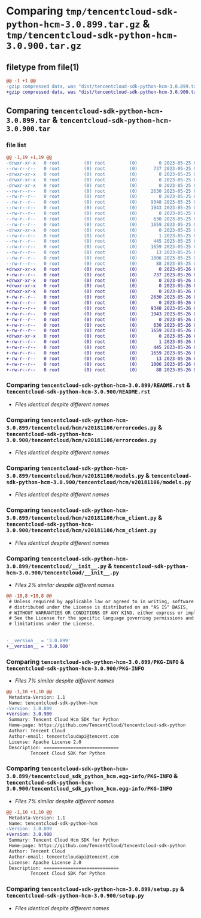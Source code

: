 # Comparing `tmp/tencentcloud-sdk-python-hcm-3.0.899.tar.gz` & `tmp/tencentcloud-sdk-python-hcm-3.0.900.tar.gz`

## filetype from file(1)

```diff
@@ -1 +1 @@
-gzip compressed data, was "dist/tencentcloud-sdk-python-hcm-3.0.899.tar", last modified: Thu May 25 00:28:21 2023, max compression
+gzip compressed data, was "dist/tencentcloud-sdk-python-hcm-3.0.900.tar", last modified: Fri May 26 02:20:11 2023, max compression
```

## Comparing `tencentcloud-sdk-python-hcm-3.0.899.tar` & `tencentcloud-sdk-python-hcm-3.0.900.tar`

### file list

```diff
@@ -1,19 +1,19 @@
-drwxr-xr-x   0 root         (0) root         (0)        0 2023-05-25 00:28:21.000000 tencentcloud-sdk-python-hcm-3.0.899/
--rw-r--r--   0 root         (0) root         (0)      737 2023-05-25 00:28:21.000000 tencentcloud-sdk-python-hcm-3.0.899/README.rst
-drwxr-xr-x   0 root         (0) root         (0)        0 2023-05-25 00:28:21.000000 tencentcloud-sdk-python-hcm-3.0.899/tencentcloud/
-drwxr-xr-x   0 root         (0) root         (0)        0 2023-05-25 00:28:21.000000 tencentcloud-sdk-python-hcm-3.0.899/tencentcloud/hcm/
-drwxr-xr-x   0 root         (0) root         (0)        0 2023-05-25 00:28:21.000000 tencentcloud-sdk-python-hcm-3.0.899/tencentcloud/hcm/v20181106/
--rw-r--r--   0 root         (0) root         (0)     2630 2023-05-25 00:28:21.000000 tencentcloud-sdk-python-hcm-3.0.899/tencentcloud/hcm/v20181106/errorcodes.py
--rw-r--r--   0 root         (0) root         (0)        0 2023-05-25 00:28:21.000000 tencentcloud-sdk-python-hcm-3.0.899/tencentcloud/hcm/v20181106/__init__.py
--rw-r--r--   0 root         (0) root         (0)     9348 2023-05-25 00:28:21.000000 tencentcloud-sdk-python-hcm-3.0.899/tencentcloud/hcm/v20181106/models.py
--rw-r--r--   0 root         (0) root         (0)     1943 2023-05-25 00:28:21.000000 tencentcloud-sdk-python-hcm-3.0.899/tencentcloud/hcm/v20181106/hcm_client.py
--rw-r--r--   0 root         (0) root         (0)        0 2023-05-25 00:28:21.000000 tencentcloud-sdk-python-hcm-3.0.899/tencentcloud/hcm/__init__.py
--rw-r--r--   0 root         (0) root         (0)      630 2023-05-25 00:28:21.000000 tencentcloud-sdk-python-hcm-3.0.899/tencentcloud/__init__.py
--rw-r--r--   0 root         (0) root         (0)     1659 2023-05-25 00:28:21.000000 tencentcloud-sdk-python-hcm-3.0.899/PKG-INFO
-drwxr-xr-x   0 root         (0) root         (0)        0 2023-05-25 00:28:21.000000 tencentcloud-sdk-python-hcm-3.0.899/tencentcloud_sdk_python_hcm.egg-info/
--rw-r--r--   0 root         (0) root         (0)        1 2023-05-25 00:28:21.000000 tencentcloud-sdk-python-hcm-3.0.899/tencentcloud_sdk_python_hcm.egg-info/dependency_links.txt
--rw-r--r--   0 root         (0) root         (0)      445 2023-05-25 00:28:21.000000 tencentcloud-sdk-python-hcm-3.0.899/tencentcloud_sdk_python_hcm.egg-info/SOURCES.txt
--rw-r--r--   0 root         (0) root         (0)     1659 2023-05-25 00:28:21.000000 tencentcloud-sdk-python-hcm-3.0.899/tencentcloud_sdk_python_hcm.egg-info/PKG-INFO
--rw-r--r--   0 root         (0) root         (0)       13 2023-05-25 00:28:21.000000 tencentcloud-sdk-python-hcm-3.0.899/tencentcloud_sdk_python_hcm.egg-info/top_level.txt
--rw-r--r--   0 root         (0) root         (0)     1006 2023-05-25 00:28:21.000000 tencentcloud-sdk-python-hcm-3.0.899/setup.py
--rw-r--r--   0 root         (0) root         (0)       88 2023-05-25 00:28:21.000000 tencentcloud-sdk-python-hcm-3.0.899/setup.cfg
+drwxr-xr-x   0 root         (0) root         (0)        0 2023-05-26 02:20:11.000000 tencentcloud-sdk-python-hcm-3.0.900/
+-rw-r--r--   0 root         (0) root         (0)      737 2023-05-26 02:20:11.000000 tencentcloud-sdk-python-hcm-3.0.900/README.rst
+drwxr-xr-x   0 root         (0) root         (0)        0 2023-05-26 02:20:11.000000 tencentcloud-sdk-python-hcm-3.0.900/tencentcloud/
+drwxr-xr-x   0 root         (0) root         (0)        0 2023-05-26 02:20:11.000000 tencentcloud-sdk-python-hcm-3.0.900/tencentcloud/hcm/
+drwxr-xr-x   0 root         (0) root         (0)        0 2023-05-26 02:20:11.000000 tencentcloud-sdk-python-hcm-3.0.900/tencentcloud/hcm/v20181106/
+-rw-r--r--   0 root         (0) root         (0)     2630 2023-05-26 02:20:11.000000 tencentcloud-sdk-python-hcm-3.0.900/tencentcloud/hcm/v20181106/errorcodes.py
+-rw-r--r--   0 root         (0) root         (0)        0 2023-05-26 02:20:11.000000 tencentcloud-sdk-python-hcm-3.0.900/tencentcloud/hcm/v20181106/__init__.py
+-rw-r--r--   0 root         (0) root         (0)     9348 2023-05-26 02:20:11.000000 tencentcloud-sdk-python-hcm-3.0.900/tencentcloud/hcm/v20181106/models.py
+-rw-r--r--   0 root         (0) root         (0)     1943 2023-05-26 02:20:11.000000 tencentcloud-sdk-python-hcm-3.0.900/tencentcloud/hcm/v20181106/hcm_client.py
+-rw-r--r--   0 root         (0) root         (0)        0 2023-05-26 02:20:11.000000 tencentcloud-sdk-python-hcm-3.0.900/tencentcloud/hcm/__init__.py
+-rw-r--r--   0 root         (0) root         (0)      630 2023-05-26 02:20:11.000000 tencentcloud-sdk-python-hcm-3.0.900/tencentcloud/__init__.py
+-rw-r--r--   0 root         (0) root         (0)     1659 2023-05-26 02:20:11.000000 tencentcloud-sdk-python-hcm-3.0.900/PKG-INFO
+drwxr-xr-x   0 root         (0) root         (0)        0 2023-05-26 02:20:11.000000 tencentcloud-sdk-python-hcm-3.0.900/tencentcloud_sdk_python_hcm.egg-info/
+-rw-r--r--   0 root         (0) root         (0)        1 2023-05-26 02:20:11.000000 tencentcloud-sdk-python-hcm-3.0.900/tencentcloud_sdk_python_hcm.egg-info/dependency_links.txt
+-rw-r--r--   0 root         (0) root         (0)      445 2023-05-26 02:20:11.000000 tencentcloud-sdk-python-hcm-3.0.900/tencentcloud_sdk_python_hcm.egg-info/SOURCES.txt
+-rw-r--r--   0 root         (0) root         (0)     1659 2023-05-26 02:20:11.000000 tencentcloud-sdk-python-hcm-3.0.900/tencentcloud_sdk_python_hcm.egg-info/PKG-INFO
+-rw-r--r--   0 root         (0) root         (0)       13 2023-05-26 02:20:11.000000 tencentcloud-sdk-python-hcm-3.0.900/tencentcloud_sdk_python_hcm.egg-info/top_level.txt
+-rw-r--r--   0 root         (0) root         (0)     1006 2023-05-26 02:20:11.000000 tencentcloud-sdk-python-hcm-3.0.900/setup.py
+-rw-r--r--   0 root         (0) root         (0)       88 2023-05-26 02:20:11.000000 tencentcloud-sdk-python-hcm-3.0.900/setup.cfg
```

### Comparing `tencentcloud-sdk-python-hcm-3.0.899/README.rst` & `tencentcloud-sdk-python-hcm-3.0.900/README.rst`

 * *Files identical despite different names*

### Comparing `tencentcloud-sdk-python-hcm-3.0.899/tencentcloud/hcm/v20181106/errorcodes.py` & `tencentcloud-sdk-python-hcm-3.0.900/tencentcloud/hcm/v20181106/errorcodes.py`

 * *Files identical despite different names*

### Comparing `tencentcloud-sdk-python-hcm-3.0.899/tencentcloud/hcm/v20181106/models.py` & `tencentcloud-sdk-python-hcm-3.0.900/tencentcloud/hcm/v20181106/models.py`

 * *Files identical despite different names*

### Comparing `tencentcloud-sdk-python-hcm-3.0.899/tencentcloud/hcm/v20181106/hcm_client.py` & `tencentcloud-sdk-python-hcm-3.0.900/tencentcloud/hcm/v20181106/hcm_client.py`

 * *Files identical despite different names*

### Comparing `tencentcloud-sdk-python-hcm-3.0.899/tencentcloud/__init__.py` & `tencentcloud-sdk-python-hcm-3.0.900/tencentcloud/__init__.py`

 * *Files 2% similar despite different names*

```diff
@@ -10,8 +10,8 @@
 # Unless required by applicable law or agreed to in writing, software
 # distributed under the License is distributed on an "AS IS" BASIS,
 # WITHOUT WARRANTIES OR CONDITIONS OF ANY KIND, either express or implied.
 # See the License for the specific language governing permissions and
 # limitations under the License.
 
 
-__version__ = '3.0.899'
+__version__ = '3.0.900'
```

### Comparing `tencentcloud-sdk-python-hcm-3.0.899/PKG-INFO` & `tencentcloud-sdk-python-hcm-3.0.900/PKG-INFO`

 * *Files 7% similar despite different names*

```diff
@@ -1,10 +1,10 @@
 Metadata-Version: 1.1
 Name: tencentcloud-sdk-python-hcm
-Version: 3.0.899
+Version: 3.0.900
 Summary: Tencent Cloud Hcm SDK for Python
 Home-page: https://github.com/TencentCloud/tencentcloud-sdk-python
 Author: Tencent Cloud
 Author-email: tencentcloudapi@tencent.com
 License: Apache License 2.0
 Description: ============================
         Tencent Cloud SDK for Python
```

### Comparing `tencentcloud-sdk-python-hcm-3.0.899/tencentcloud_sdk_python_hcm.egg-info/PKG-INFO` & `tencentcloud-sdk-python-hcm-3.0.900/tencentcloud_sdk_python_hcm.egg-info/PKG-INFO`

 * *Files 7% similar despite different names*

```diff
@@ -1,10 +1,10 @@
 Metadata-Version: 1.1
 Name: tencentcloud-sdk-python-hcm
-Version: 3.0.899
+Version: 3.0.900
 Summary: Tencent Cloud Hcm SDK for Python
 Home-page: https://github.com/TencentCloud/tencentcloud-sdk-python
 Author: Tencent Cloud
 Author-email: tencentcloudapi@tencent.com
 License: Apache License 2.0
 Description: ============================
         Tencent Cloud SDK for Python
```

### Comparing `tencentcloud-sdk-python-hcm-3.0.899/setup.py` & `tencentcloud-sdk-python-hcm-3.0.900/setup.py`

 * *Files identical despite different names*

